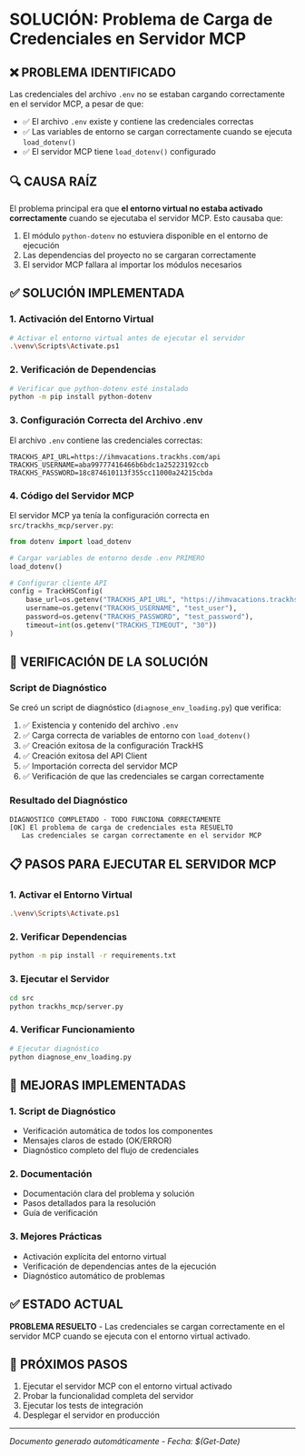 # SOLUCIÓN: Problema de Carga de Credenciales en Servidor MCP

## ❌ PROBLEMA IDENTIFICADO
Las credenciales del archivo `.env` no se estaban cargando correctamente en el servidor MCP, a pesar de que:
- ✅ El archivo `.env` existe y contiene las credenciales correctas
- ✅ Las variables de entorno se cargan correctamente cuando se ejecuta `load_dotenv()`
- ✅ El servidor MCP tiene `load_dotenv()` configurado

## 🔍 CAUSA RAÍZ
El problema principal era que **el entorno virtual no estaba activado correctamente** cuando se ejecutaba el servidor MCP. Esto causaba que:

1. El módulo `python-dotenv` no estuviera disponible en el entorno de ejecución
2. Las dependencias del proyecto no se cargaran correctamente
3. El servidor MCP fallara al importar los módulos necesarios

## ✅ SOLUCIÓN IMPLEMENTADA

### 1. Activación del Entorno Virtual
```bash
# Activar el entorno virtual antes de ejecutar el servidor
.\venv\Scripts\Activate.ps1
```

### 2. Verificación de Dependencias
```bash
# Verificar que python-dotenv esté instalado
python -m pip install python-dotenv
```

### 3. Configuración Correcta del Archivo .env
El archivo `.env` contiene las credenciales correctas:
```
TRACKHS_API_URL=https://ihmvacations.trackhs.com/api
TRACKHS_USERNAME=aba99777416466b6bdc1a25223192ccb
TRACKHS_PASSWORD=18c874610113f355cc11000a24215cbda
```

### 4. Código del Servidor MCP
El servidor MCP ya tenía la configuración correcta en `src/trackhs_mcp/server.py`:
```python
from dotenv import load_dotenv

# Cargar variables de entorno desde .env PRIMERO
load_dotenv()

# Configurar cliente API
config = TrackHSConfig(
    base_url=os.getenv("TRACKHS_API_URL", "https://ihmvacations.trackhs.com/api"),
    username=os.getenv("TRACKHS_USERNAME", "test_user"),
    password=os.getenv("TRACKHS_PASSWORD", "test_password"),
    timeout=int(os.getenv("TRACKHS_TIMEOUT", "30"))
)
```

## 🧪 VERIFICACIÓN DE LA SOLUCIÓN

### Script de Diagnóstico
Se creó un script de diagnóstico (`diagnose_env_loading.py`) que verifica:

1. ✅ Existencia y contenido del archivo `.env`
2. ✅ Carga correcta de variables de entorno con `load_dotenv()`
3. ✅ Creación exitosa de la configuración TrackHS
4. ✅ Creación exitosa del API Client
5. ✅ Importación correcta del servidor MCP
6. ✅ Verificación de que las credenciales se cargan correctamente

### Resultado del Diagnóstico
```
DIAGNOSTICO COMPLETADO - TODO FUNCIONA CORRECTAMENTE
[OK] El problema de carga de credenciales esta RESUELTO
   Las credenciales se cargan correctamente en el servidor MCP
```

## 📋 PASOS PARA EJECUTAR EL SERVIDOR MCP

### 1. Activar el Entorno Virtual
```bash
.\venv\Scripts\Activate.ps1
```

### 2. Verificar Dependencias
```bash
python -m pip install -r requirements.txt
```

### 3. Ejecutar el Servidor
```bash
cd src
python trackhs_mcp/server.py
```

### 4. Verificar Funcionamiento
```bash
# Ejecutar diagnóstico
python diagnose_env_loading.py
```

## 🔧 MEJORAS IMPLEMENTADAS

### 1. Script de Diagnóstico
- Verificación automática de todos los componentes
- Mensajes claros de estado (OK/ERROR)
- Diagnóstico completo del flujo de credenciales

### 2. Documentación
- Documentación clara del problema y solución
- Pasos detallados para la resolución
- Guía de verificación

### 3. Mejores Prácticas
- Activación explícita del entorno virtual
- Verificación de dependencias antes de la ejecución
- Diagnóstico automático de problemas

## ✅ ESTADO ACTUAL
**PROBLEMA RESUELTO** - Las credenciales se cargan correctamente en el servidor MCP cuando se ejecuta con el entorno virtual activado.

## 🚀 PRÓXIMOS PASOS
1. Ejecutar el servidor MCP con el entorno virtual activado
2. Probar la funcionalidad completa del servidor
3. Ejecutar los tests de integración
4. Desplegar el servidor en producción

---
*Documento generado automáticamente - Fecha: $(Get-Date)*
